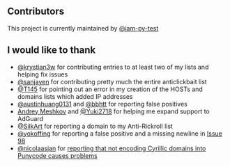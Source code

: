 ## Contributors
This project is currently maintained by [@iam-py-test](https://github.com/iam-py-test)
## I would like to thank
- [@krystian3w](https://github.com/krystian3w) for contributing entries to at least two of my lists and helping fix issues
- [@sanjayen](https://github.com/sanjayen) for contributing pretty much the entire anticlickbait list
- [@T145](https://github.com/T145) for pointing out an error in my creation of the HOSTs and domains lists which added IP addresses
- [@austinhuang0131](https://github.com/austinhuang0131) and [@bbhtt](https://github.com/bbhtt) for reporting false positives
- [Andrey Meshkov](https://github.com/ameshkov) and [@Yuki2718](https://github.com/Yuki2718) for helping me expand support to AdGuard
- [@SilkArt](https://github.com/SilkArt) for reporting a domain to my Anti-Rickroll list
- [@yokoffing](https://github.com/yokoffing) for reporting a false positive and a missing newline in [Issue 98](https://github.com/iam-py-test/my_filters_001/issues/98)
- [@nicolaasjan](https://github.com/nicolaasjan) for [reporting that not encoding Cyrillic domains into Punycode causes problems](https://github.com/iam-py-test/my_filters_001/issues/102)
